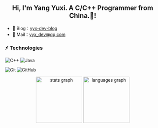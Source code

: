 <div align="center">
  <h2> Hi, I'm Yang Yuxi. A C/C++ Programmer from China.👋! </h2>
</div>

- 🏡 Blog：<a href="https://yyx-dev.github.io/" target="_blank">yyx-dev-blog</a>
- 💬 Mail：<a href="mailto://yyx_dev@qq.com" target="_blank">yyx_dev@qq.com</a>

### ⚡ Technologies

![C++](https://img.shields.io/badge/language-c%2B%2B-%23F34B7D) ![Java](https://img.shields.io/badge/language-java-%23B07219)

![Git](https://img.shields.io/badge/Git-24292e?style=flat-square&logo=git) ![GitHub](https://img.shields.io/badge/GitHub-24292e?style=flat-square&logo=github)

<div align="center">
  <img src="https://github-readme-stats.vercel.app/api?username=yyx-dev&hide_title=false&hide_rank=false&show_icons=true&include_all_commits=true&count_private=true&disable_animations=false&locale=en&hide_border=false" height="150" alt="stats graph"  />
  <img src="https://github-readme-stats.vercel.app/api/top-langs?username=yyx-dev&locale=en&hide_title=false&layout=compact&card_width=320&langs_count=5&hide_border=false" height="150" alt="languages graph"  />
</div>
